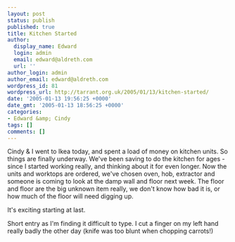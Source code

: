 ```yaml
---
layout: post
status: publish
published: true
title: Kitchen Started
author:
  display_name: Edward
  login: admin
  email: edward@aldreth.com
  url: ''
author_login: admin
author_email: edward@aldreth.com
wordpress_id: 81
wordpress_url: http://tarrant.org.uk/2005/01/13/kitchen-started/
date: '2005-01-13 19:56:25 +0000'
date_gmt: '2005-01-13 18:56:25 +0000'
categories:
- Edward &amp; Cindy
tags: []
comments: []
---
```


Cindy & I went to Ikea today, and spent a load of money on kitchen
units. So things are finally underway. We\'ve been saving to do the
kitchen for ages - since I started working really, and thinking about it
for even longer. Now the units and worktops are ordered, we\'ve chosen
oven, hob, extractor and someone is coming to look at the damp wall and
floor next week. The floor and floor are the big unknown item really, we
don\'t know how bad it is, or how much of the floor will need digging
up.

It\'s exciting starting at last.

Short entry as I\'m finding it difficult to type. I cut a finger on my
left hand really badly the other day (knife was too blunt when chopping
carrots!)

